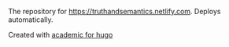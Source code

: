 The repository for https://truthandsemantics.netlify.com. 
Deploys automatically.

Created with [academic for hugo](https://sourcethemes.com/academic/)
